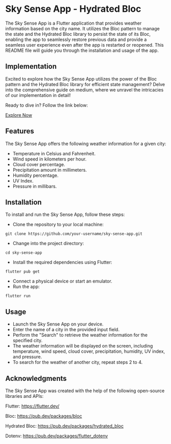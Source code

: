 # Sky Sense App - Hydrated Bloc

The Sky Sense App is a Flutter application that provides weather information based on the city name. It utilizes the Bloc pattern to manage the state and the Hydrated Bloc library to persist the state of its Bloc, enabling the app to seamlessly restore previous data and provide a seamless user experience even after the app is restarted or reopened. This README file will guide you through the installation and usage of the app.

## Implementation

Excited to explore how the Sky Sense App utilizes the power of the Bloc pattern and the Hydrated Bloc library for efficient state management? 
Delve into the comprehensive guide on medium, where we unravel the intricacies of our implementation in detail!

Ready to dive in? Follow the link below:

[Explore Now](https://medium.com/@dtejaswini.06/hydrated-bloc-in-flutter-simplifying-state-management-258542723a6c)

## Features

The Sky Sense App offers the following weather information for a given city:

- Temperature in Celsius and Fahrenheit.
- Wind speed in kilometers per hour.
- Cloud cover percentage.
- Precipitation amount in millimeters.
- Humidity percentage.
- UV Index.
- Pressure in millibars.

## Installation

To install and run the Sky Sense App, follow these steps:

- Clone the repository to your local machine:
```
git clone https://github.com/your-username/sky-sense-app.git
```
- Change into the project directory:
```
cd sky-sense-app
```
- Install the required dependencies using Flutter:
```
flutter pub get
```
- Connect a physical device or start an emulator.
- Run the app:
```
flutter run
```

## Usage

- Launch the Sky Sense App on your device.
- Enter the name of a city in the provided input field.
- Perform the "Search" to retrieve the weather information for the specified city.
- The weather information will be displayed on the screen, including temperature, wind speed, cloud cover, precipitation, humidity, UV index, and pressure.
- To search for the weather of another city, repeat steps 2 to 4.

## Acknowledgments

The Sky Sense App was created with the help of the following open-source libraries and APIs:

Flutter: https://flutter.dev/

Bloc: https://pub.dev/packages/bloc

Hydrated Bloc: https://pub.dev/packages/hydrated_bloc

Dotenv: https://pub.dev/packages/flutter_dotenv
